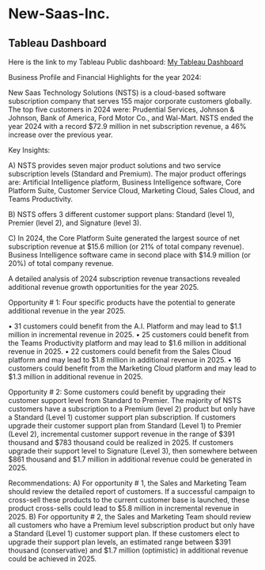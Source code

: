 # New-Saas-Inc.

## Tableau Dashboard
Here is the link to my Tableau Public dashboard:
[My Tableau Dashboard](https://public.tableau.com/app/profile/kenton.fong6704/viz/TabSaasWkBook5/Dashboard1)

Business Profile and Financial Highlights for the year 2024:

New Saas Technology Solutions (NSTS) is a cloud-based software subscription company that serves 155 major corporate customers globally.
The top five customers in 2024 were: Prudential Services, Johnson & Johnson, Bank of America, Ford Motor Co., and Wal-Mart.
NSTS ended the year 2024 with a record $72.9 million in net subscription revenue, a 46% increase over the previous year. 

Key Insights:

A)  NSTS provides seven major product solutions and two service subscription levels (Standard and Premium). 
The major product offerings are: Artificial Intelligence platform, Business Intelligence software, Core Platform Suite, Customer Service Cloud,
Marketing Cloud, Sales Cloud, and Teams Productivity.

B)  NSTS offers 3 different customer support plans:  Standard (level 1), Premier (level 2), and Signature (level 3). 

C)  In 2024, the Core Platform Suite generated the largest source of net subscription revenue at 
$15.6 million (or 21% of total company revenue). Business Intelligence software came in second place
with $14.9 million (or 20%) of total company revenue.

A detailed analysis of 2024 subscription revenue transactions revealed additional revenue growth opportunities for the year 2025.

Opportunity # 1:    Four specific products have the potential to generate additional revenue in the year 2025.

•	31 customers could benefit from the A.I. Platform and may lead to $1.1 million in incremental revenue in 2025. 
•	25 customers could benefit from the Teams Productivity platform and may lead to $1.6 million in additional revenue in 2025.
•	22 customers could benefit from the Sales Cloud platform and may lead to $1.8 million in additional revenue in 2025.
•	16 customers could benefit from the Marketing Cloud platform and may lead to $1.3 million in additional revenue in 2025.

Opportunity # 2:   Some customers could benefit by upgrading their customer support level from Standard to Premier. 
The majority of NSTS customers have a subscription to a Premium (level 2) product but only have a Standard (Level 1) customer support plan subscription. 
If customers upgrade their customer support plan from Standard (Level 1) to Premier (Level 2), incremental
customer support revenue in the range of $391 thousand and $783 thousand could be realized in 2025. 
If customers upgrade their support level to Signature (Level 3), then somewhere between $861 thousand
and $1.7 million in additional revenue could be generated in 2025.

Recommendations:
A) For opportunity # 1, the Sales and Marketing Team should review the detailed report of customers.
   If a successful campaign to cross-sell these products to the current customer base is launched,
   these product cross-sells could lead to $5.8 million in incremental revenue in 2025.
B) For opportunity # 2, the Sales and Marketing Team should review all customers who have a Premium level subscription product
    but only have a Standard (Level 1) customer support plan.
   If these customers elect to upgrade their support plan levels, an estimated range between $391 thousand (conservative)
   and $1.7 million (optimistic) in additional revenue could be achieved in 2025.
   
